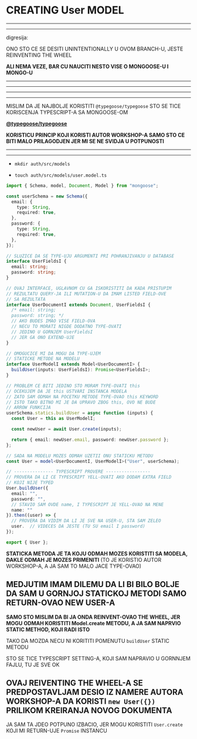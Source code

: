 # CREATING User MODEL

***
***

digresija:

ONO STO CE SE DESITI UNINTENTIONALLY U OVOM BRANCH-U, JESTE REINVENTING THE WHEEL

**ALI NEMA VEZE, BAR CU NAUCITI NESTO VISE O MONGOOSE-U I MONGO-U**

***
***

***
***

MISLIM DA JE NAJBOLJE KORISTITI `@typegoose/typegoose` STO SE TICE KORISCENJA TYPESCRIPT-A SA MONGOOSE-OM

**[@typegoose/typegoose](https://github.com/typegoose/typegoose)**

**KORISTICU PRINCIP KOJI KORISTI AUTOR WORKSHOP-A SAMO STO CE BITI MALO PRILAGODJEN JER MI SE NE SVIDJA U POTPUNOSTI**

***
***

- `mkdir auth/src/models`

- `touch auth/src/models/user.model.ts`

```ts
import { Schema, model, Document, Model } from "mongoose";

const userSchema = new Schema({
  email: {
    type: String,
    required: true,
  },
  password: {
    type: String,
    required: true,
  },
});

// SLUZICE DA SE TYPE-UJU ARGUMENTI PRI POHRANJIVANJU U DATABASE
interface UserFieldsI {
  email: string;
  password: string;
}

// OVAJ INTERFACE, UGLAVNOM CU GA ISKORISTITI DA KADA PRISTUPIM
// REZULTATU QUERY-JA ILI MUTATION-U DA IMAM LISTED FIELD-OVE
// SA REZULTATA
interface UserDocumentI extends Document, UserFieldsI {
  /* email: string;
  password: string; */
  // AKO BUDES IMAO VISE FIELD-OVA
  // NECU TO MORATI NIGDE DODATNO TYPE-OVATI
  // JEDINO U GORNJEM UserFieldsI
  // JER GA ONO EXTEND-UJE
}

// OMOGUCICE MI DA MOGU DA TYPE-UJEM
// STATICKE METODE NA MODELU
interface UserModelI extends Model<UserDocumentI> {
  buildUser(inputs: UserFieldsI): Promise<UserFieldsI>;
}

// PROBLEM CE BITI JEDINO STO MORAM TYPE-OVATI this
// OCEKUJEM DA JE this USTVARI INSTANCA MODELA
// ZATO SAM ODMAH NA POCETKU METODE TYPE-OVAO this KEYWORD
// ISTO TAKO BITNO MI JE DA UPRAVO ZBOG this, OVO NE BUDE
// ARROW FUNKCIJA
userSchema.statics.buildUser = async function (inputs) {
  const User = this as UserModelI;

  const newUser = await User.create(inputs);

  return { email: newUser.email, password: newUser.password };
};

// SADA NA MODELU MOZES ODMAH UZETII ONU STATICKU METODU
const User = model<UserDocumentI, UserModelI>("User", userSchema);

// --------------- TYPESCRIPT PROVERE -----------------
// PROVERA DA LI CE TYPESCRIPT YELL-OVATI AKO DODAM EXTRA FIELD
// KOJI NIJE TYPED
User.buildUser({
  email: "",
  password: "",
  // STAVIO SAM OVDE name, I TYPESCRIPT JE YELL-OVAO NA MENE
  name: ""
}).then((user) => {
  // PROVERA DA VIDIM DA LI JE SVE NA USER-U, STA SAM ZELEO
  user.  // VIDECES DA JESTE (TU SU email I password)
});

export { User };
```

**STATICKA METODA JE TA KOJU ODMAH MOZES KORISTITI SA MODELA, DAKLE ODMAH JE MOZES PRIMENITI** (TO JE KORISTIO AUTOR WORKSHOP-A, A JA SAM TO MALO JACE TYPE-OVAO)

## MEDJUTIM IMAM DILEMU DA LI BI BILO BOLJE DA SAM U GORNJOJ STATICKOJ METODI SAMO RETURN-OVAO NEW USER-A

**SAMO STO MISLIM DA BI JA ONDA REINVENT-OVAO THE WHEEL, JER MOGU ODMAH KORISTITI Model.create METODU, A JA SAM NAPRVIO STATIC METHOD, KOJI RADI ISTO**

TAKO DA MOZDA NECU NI KORITITI POMENUTU `buildUser` STATIC METODU

STO SE TICE TYPESCRIPT SETTING-A, KOJI SAM NAPRAVIO U GORNNJEM FAJLU, TU JE SVE OK


## OVAJ REIVENTING THE WHEEL-A SE PREDPOSTAVLJAM DESIO IZ NAMERE AUTORA WORKSHOP-A DA KORISTI `new User({})` PRILIKOM KREIRANJA NOVOG DOKUMENTA

JA SAM TA JDEO POTPUNO IZBACIO, JER MOGU KORISTITI `User.create` KOJI MI RETURN-UJE `Promise` INSTANCU
